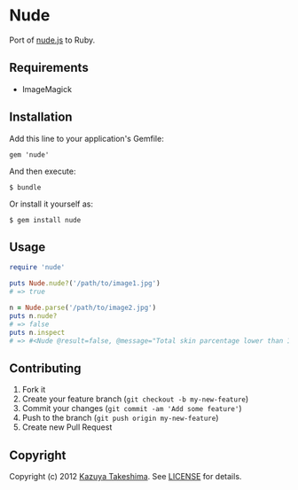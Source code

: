 # Nude

Port of [nude.js][nudejs] to Ruby.

[nudejs]: http://www.patrick-wied.at/static/nudejs/

## Requirements

* ImageMagick

## Installation

Add this line to your application's Gemfile:

    gem 'nude'

And then execute:

    $ bundle

Or install it yourself as:

    $ gem install nude

## Usage

```ruby
require 'nude'

puts Nude.nude?('/path/to/image1.jpg')
# => true

n = Nude.parse('/path/to/image2.jpg')
puts n.nude?
# => false
puts n.inspect
# => #<Nude @result=false, @message="Total skin parcentage lower than 15 (10%)", @image=/path/to/image2.jpg JPEG 500x375 500x375+0+0 DirectClass 8-bit 108kb>
```

## Contributing

1. Fork it
2. Create your feature branch (`git checkout -b my-new-feature`)
3. Commit your changes (`git commit -am 'Add some feature'`)
4. Push to the branch (`git push origin my-new-feature`)
5. Create new Pull Request

## Copyright

Copyright (c) 2012 [Kazuya Takeshima](mailto:mail@mitukiii.jp). See [LICENSE][license] for details.

[license]: LICENSE.md
